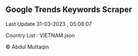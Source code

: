 

## Google Trends Keywords Scraper 
 
Last Update 31-03-2023 , 05:08:07

Country List :
VIETNAM.json



© Abdul Muttaqin 
